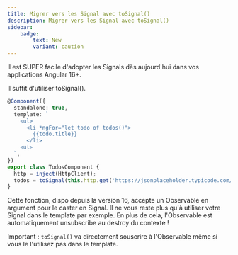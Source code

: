 ```yaml
---
title: Migrer vers les Signal avec toSignal()
description: Migrer vers les Signal avec toSignal()
sidebar:
    badge:
        text: New
        variant: caution
---
```


Il est SUPER facile d'adopter les Signals dès aujourd'hui dans vos applications Angular 16+.

Il suffit d'utiliser toSignal().

```ts
@Component({
  standalone: true,
  template: `
    <ul>
      <li *ngFor="let todo of todos()">
        {{todo.title}}
      </li>
    <ul>
  `,
})
export class TodosComponent {
  http = inject(HttpClient);
  todos = toSignal(this.http.get('https://jsonplaceholder.typicode.com/todos'))
}
```

Cette fonction, dispo depuis la version 16, accepte un Observable en argument pour le caster en Signal. Il ne vous reste plus qu'à utiliser votre Signal dans le template par exemple. En plus de cela, l'Observable est automatiquement unsubscribe au destroy du contexte !

Important : `toSignal()` va directement souscrire à l'Observable même si vous le l'utilisez pas dans le template.